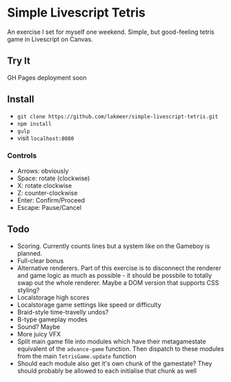 
# Simple Livescript Tetris

An exercise I set for myself one weekend. Simple, but good-feeling tetris game
in Livescript on Canvas.

## Try It

GH Pages deployment soon

## Install

- `git clone https://github.com/lakmeer/simple-livescript-tetris.git`
- `npm install`
- `gulp`
- visit `localhost:8080`

### Controls

- Arrows: obviously
- Space: rotate (clockwise)
- X: rotate clockwise
- Z: counter-clockwise
- Enter: Confirm/Proceed
- Escape: Pause/Cancel

## Todo

- Scoring. Currently counts lines but a system like on the Gameboy is planned.
- Full-clear bonus
- Alternative renderers. Part of this exercise is to disconnect the renderer
  and game logic as much as possible - it should be possbile to totally swap
  out the whole renderer. Maybe a DOM version that supports CSS styling?
- Localstorage high scores
- Localstorage game settings like speed or difficulty
- Braid-style time-travelly undos?
- B-type gameplay modes
- Sound? Maybe
- More juicy VFX
- Split main game file into modules which have their metagamestate equivalent
  of the `advance-game` function. Then dispatch to these modules from the main
  `TetrisGame.update` function
- Should each module also get it's own chunk of the gamestate? They should
  probably be allowed to each initialise that chunk as well
